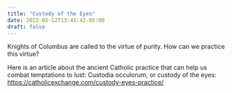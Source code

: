 ```yaml
---
title: "Custody of the Eyes"
date: 2022-05-12T13:41:42-05:00
draft: false
---
```

Knights of Columbus are called to the virtue of purity. How can we practice this virtue?
<!--more-->
Here is an article about the ancient Catholic practice that can help us combat temptations to lust: Custodia occulorum, or custody of the eyes: https://catholicexchange.com/custody-eyes-practice/